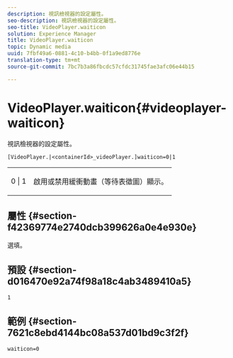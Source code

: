 ```yaml
---
description: 視訊檢視器的設定屬性。
seo-description: 視訊檢視器的設定屬性。
seo-title: VideoPlayer.waiticon
solution: Experience Manager
title: VideoPlayer.waiticon
topic: Dynamic media
uuid: 7fbf49a6-0881-4c10-b4bb-0f1a9ed8776e
translation-type: tm+mt
source-git-commit: 7bc7b3a86fbcdc57cfdc31745fae3afc06e44b15

---
```



# VideoPlayer.waiticon{#videoplayer-waiticon}

視訊檢視器的設定屬性。

`[VideoPlayer.|<containerId>_videoPlayer.]waiticon=0|1`

<table id="table_C616483932C2482CA9794DDD7313FD7C"> 
 <tbody> 
  <tr> 
   <td colname="col1"> <p> <span class="codeph"> 0 | 1</span> </p> </td> 
   <td colname="col2"> <p> 啟用或禁用緩衝動畫（等待表徵圖）顯示。 </p> </td> 
  </tr> 
 </tbody> 
</table>

## 屬性 {#section-f42369774e2740dcb399626a0e4e930e}

選填。

## 預設 {#section-d016470e92a74f98a18c4ab3489410a5}

`1`

## 範例 {#section-7621c8ebd4144bc08a537d01bd9c3f2f}

```
waiticon=0
```

